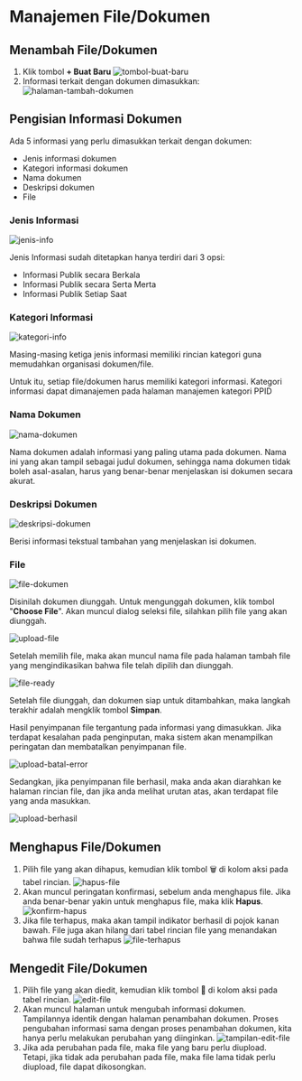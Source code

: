 # Manajemen File/Dokumen

## Menambah File/Dokumen

1. Klik tombol **+ Buat Baru**
![tombol-buat-baru](../assets/Screenshot%202021-10-12%20141019.png)
2. Informasi terkait dengan dokumen dimasukkan:
![halaman-tambah-dokumen](../assets/Screenshot%202021-10-12%20141255.png)

## Pengisian Informasi Dokumen

Ada 5 informasi yang perlu dimasukkan terkait dengan dokumen:
- Jenis informasi dokumen
- Kategori informasi dokumen
- Nama dokumen
- Deskripsi dokumen
- File

### Jenis Informasi

![jenis-info](../assets/Screenshot%202021-10-12%20141255-1.png)

Jenis Informasi sudah ditetapkan hanya terdiri dari 3 opsi:
- Informasi Publik secara Berkala
- Informasi Publik secara Serta Merta
- Informasi Publik Setiap Saat

### Kategori Informasi

![kategori-info](../assets/Screenshot%202021-10-12%20141255-2.png)

Masing-masing ketiga jenis informasi memiliki rincian kategori guna memudahkan organisasi dokumen/file.

Untuk itu, setiap file/dokumen harus memiliki kategori informasi. Kategori informasi dapat dimanajemen pada halaman manajemen kategori PPID

### Nama Dokumen

![nama-dokumen](../assets/Screenshot%202021-10-12%20141255-3.png)

Nama dokumen adalah informasi yang paling utama pada dokumen. Nama ini yang akan tampil sebagai judul dokumen, sehingga nama dokumen tidak boleh asal-asalan, harus yang benar-benar menjelaskan isi dokumen secara akurat.

### Deskripsi Dokumen

![deskripsi-dokumen](../assets/Screenshot%202021-10-12%20141255-4.png)

Berisi informasi tekstual tambahan yang menjelaskan isi dokumen.

### File

![file-dokumen](../assets/Screenshot%202021-10-12%20141255-5.png)

Disinilah dokumen diunggah. Untuk mengunggah dokumen, klik tombol "**Choose File**". Akan muncul dialog seleksi file, silahkan pilih file yang akan diunggah.

![upload-file](../assets/Screenshot%202021-10-12%20143315.png)

Setelah memilih file, maka akan muncul nama file pada halaman tambah file yang mengindikasikan bahwa file telah dipilih dan diunggah.

![file-ready](../assets/Screenshot%202021-10-12%20143514.png)

Setelah file diunggah, dan dokumen siap untuk ditambahkan, maka langkah terakhir adalah mengklik tombol **Simpan**. 

Hasil penyimpanan file tergantung pada informasi yang dimasukkan. Jika terdapat kesalahan pada penginputan, maka sistem akan menampilkan peringatan dan membatalkan penyimpanan file.

![upload-batal-error](../assets/Screenshot%202021-10-12%20144446.png)

Sedangkan, jika penyimpanan file berhasil, maka anda akan diarahkan ke halaman rincian file, dan jika anda melihat urutan atas, akan terdapat file yang anda masukkan.

![upload-berhasil](../assets/Screenshot%202021-10-12%20144840.png)

## Menghapus File/Dokumen

1. Pilih file yang akan dihapus, kemudian klik tombol 🗑️ di kolom aksi pada tabel rincian.
![hapus-file](../assets/Screenshot%202021-10-12%20145033.png)
2. Akan muncul peringatan konfirmasi, sebelum anda menghapus file. Jika anda benar-benar yakin untuk menghapus file, maka klik **Hapus**.
![konfirm-hapus](../assets/Screenshot%202021-10-12%20145656.png)
3. Jika file terhapus, maka akan tampil indikator berhasil di pojok kanan bawah. File juga akan hilang dari tabel rincian file yang menandakan bahwa file sudah terhapus
![file-terhapus](../assets/Screenshot%202021-10-12%20150000.png)

## Mengedit File/Dokumen

1. Pilih file yang akan diedit, kemudian klik tombol 📝 di kolom aksi pada tabel rincian.
![edit-file](../assets/Screenshot%202021-10-12%20152650.png)
2. Akan muncul halaman untuk mengubah informasi dokumen. Tampilannya identik dengan halaman penambahan dokumen. Proses pengubahan informasi sama dengan proses penambahan dokumen, kita hanya perlu melakukan perubahan yang diinginkan.
![tampilan-edit-file](../assets/Screenshot%202021-10-12%20152858.png)
3. Jika ada perubahan pada file, maka file yang baru perlu diupload. Tetapi, jika tidak ada perubahan pada file, maka file lama tidak perlu diupload, file dapat dikosongkan.